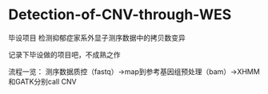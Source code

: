 # Detection-of-CNV-through-WES
毕设项目 检测抑郁症家系外显子测序数据中的拷贝数变异

记录下毕设做的项目吧，不成熟之作

流程一览：
测序数据质控（fastq）->map到参考基因组预处理（bam）->XHMM和GATK分别call CNV
